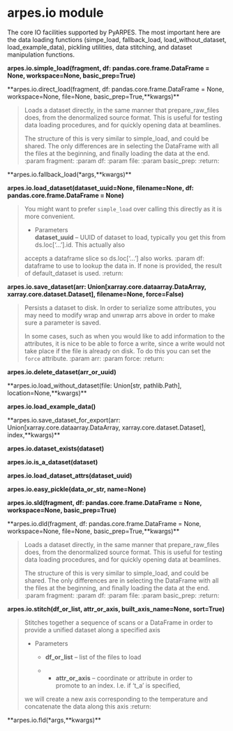 # arpes.io module

The core IO facilities supported by PyARPES. The most important here are
the data loading functions (simpe\_load, fallback\_load,
load\_without\_dataset, load\_example\_data), pickling utilities, data
stitching, and dataset manipulation functions.

**arpes.io.simple\_load(fragment, df: pandas.core.frame.DataFrame =
None, workspace=None, basic\_prep=True)**

**arpes.io.direct\_load(fragment, df: pandas.core.frame.DataFrame =
None, workspace=None, file=None, basic\_prep=True,**kwargs)\*\*

> Loads a dataset directly, in the same manner that prepare\_raw\_files
> does, from the denormalized source format. This is useful for testing
> data loading procedures, and for quickly opening data at beamlines.
> 
> The structure of this is very similar to simple\_load, and could be
> shared. The only differences are in selecting the DataFrame with all
> the files at the beginning, and finally loading the data at the end.
> :param fragment: :param df: :param file: :param basic\_prep: :return:

**arpes.io.fallback\_load(\*args,**kwargs)\*\*

**arpes.io.load\_dataset(dataset\_uuid=None, filename=None, df:
pandas.core.frame.DataFrame = None)**

> You might want to prefer `simple_load` over calling this directly as
> it is more convenient.
> 
>   - Parameters  
>     **dataset\_uuid** – UUID of dataset to load, typically you get
>     this from ds.loc\[‘…’\].id. This actually also
> 
> accepts a dataframe slice so ds.loc\[‘…’\] also works. :param df:
> dataframe to use to lookup the data in. If none is provided, the
> result of default\_dataset is used. :return:

**arpes.io.save\_dataset(arr: Union\[xarray.core.dataarray.DataArray,
xarray.core.dataset.Dataset\], filename=None, force=False)**

> Persists a dataset to disk. In order to serialize some attributes, you
> may need to modify wrap and unwrap arrs above in order to make sure a
> parameter is saved.
> 
> In some cases, such as when you would like to add information to the
> attributes, it is nice to be able to force a write, since a write
> would not take place if the file is already on disk. To do this you
> can set the `force` attribute. :param arr: :param force: :return:

**arpes.io.delete\_dataset(arr\_or\_uuid)**

**arpes.io.load\_without\_dataset(file: Union\[str, pathlib.Path\],
location=None,**kwargs)\*\*

**arpes.io.load\_example\_data()**

**arpes.io.save\_dataset\_for\_export(arr:
Union\[xarray.core.dataarray.DataArray, xarray.core.dataset.Dataset\],
index,**kwargs)\*\*

**arpes.io.dataset\_exists(dataset)**

**arpes.io.is\_a\_dataset(dataset)**

**arpes.io.load\_dataset\_attrs(dataset\_uuid)**

**arpes.io.easy\_pickle(data\_or\_str, name=None)**

**arpes.io.sld(fragment, df: pandas.core.frame.DataFrame = None,
workspace=None, basic\_prep=True)**

**arpes.io.dld(fragment, df: pandas.core.frame.DataFrame = None,
workspace=None, file=None, basic\_prep=True,**kwargs)\*\*

> Loads a dataset directly, in the same manner that prepare\_raw\_files
> does, from the denormalized source format. This is useful for testing
> data loading procedures, and for quickly opening data at beamlines.
> 
> The structure of this is very similar to simple\_load, and could be
> shared. The only differences are in selecting the DataFrame with all
> the files at the beginning, and finally loading the data at the end.
> :param fragment: :param df: :param file: :param basic\_prep: :return:

**arpes.io.stitch(df\_or\_list, attr\_or\_axis, built\_axis\_name=None,
sort=True)**

> Stitches together a sequence of scans or a DataFrame in order to
> provide a unified dataset along a specified axis
> 
>   - Parameters
>     
>       - **df\_or\_list** – list of the files to load
>     
>       -   - **attr\_or\_axis** – coordinate or attribute in order to  
>             promote to an index. I.e. if ‘t\_a’ is specified,
> 
> we will create a new axis corresponding to the temperature and
> concatenate the data along this axis :return:

**arpes.io.fld(\*args,**kwargs)\*\*
